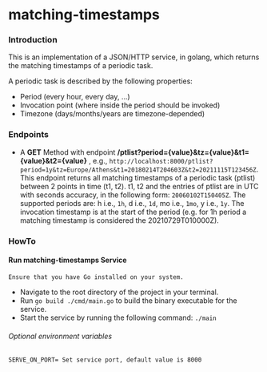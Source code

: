 # matching-timestamps

### Introduction
This is an implementation of a JSON/HTTP service, in golang, which returns the
matching timestamps of a periodic task.

A periodic task is described by the following properties:
- Period (every hour, every day, ...)
- Invocation point (where inside the period should be invoked)
- Timezone (days/months/years are timezone-depended)



### Endpoints


- A **GET** Method with endpoint **/ptlist?period={value}&tz={value}&t1={value}&t2={value}** , e.g., 
`http://localhost:8000/ptlist?period=1y&tz=Europe/Athens&t1=20180214T204603Z&t2=20211115T123456Z`.
  This endpoint returns all matching timestamps of a periodic task (ptlist) between 2 points in time (t1,
  t2). t1, t2 and the entries of ptlist are in UTC with seconds accuracy, in the following form:
  `20060102T150405Z`. The supported periods are: <number>h i.e., `1h`, <number>d i.e., `1d`, <number>mo i.e., `1mo`, <number>y i.e., `1y`.
  The invocation timestamp is at the start of the period (e.g. for 1h period a matching timestamp is considered the 20210729T010000Z).
  
  

### HowTo


#### Run matching-timestamps Service

`Ensure that you have Go installed on your system. `
- Navigate to the root directory of the project in your terminal.
- Run `go build ./cmd/main.go`  to build the binary executable for the service.
- Start the service by running the following command: ```./main```

###### Optional environment variables

```
SERVE_ON_PORT= Set service port, default value is 8000
```
